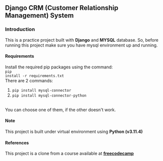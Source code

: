 ## Django CRM (Customer Relationship Management) System

### Introduction
This is a practice project built with <strong>Django</strong> and <strong>MYSQL</strong> database. So, before running this project make sure you have mysql environment up and running.

#### Requirements
Install the required pip packages using the command:
<br />
<code>pip install -r requirements.txt</code>
<br />
There are 2 commands:
1. <code>pip install mysql-connector</code>
2. <code>pip install mysql-connector-python</code>
<br />
You can choose one of them, if the other doesn't work.

#### Note
This project is built under virtual environment using __Python (v3.11.4)__

#### References
This project is a clone from a course available at __[freecodecamp](https://www.freecodecamp.org/news/crm-app-development-with-django-python-and-mysql/)__